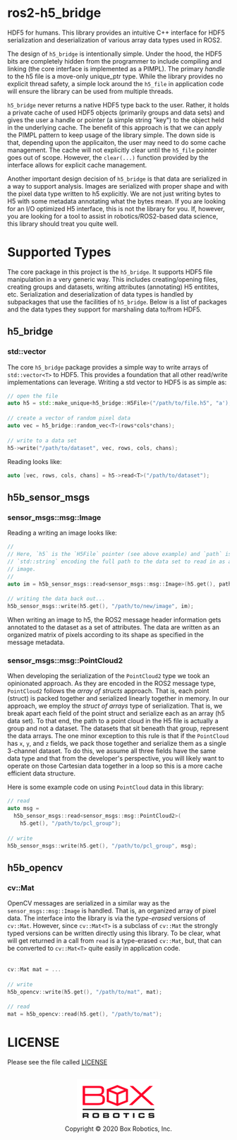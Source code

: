 ros2-h5_bridge
==============
HDF5 for humans. This library provides an intuitive C++ interface for
HDF5 serialization and deserialization of various array data types used in
ROS2.

The design of `h5_bridge` is intentionally simple. Under the hood, the HDF5
bits are completely hidden from the programmer to include compiling and linking
(the core interface is implemented as a PIMPL). The primary _handle_ to the h5
file is a move-only unique_ptr type. While the library provides no explicit
thread safety, a simple lock around the `h5_file` in application code will
ensure the library can be used from multiple threads.

`h5_bridge` never returns a native HDF5 type back to the user. Rather, it holds
a private cache of used HDF5 objects (primarily groups and data sets) and gives
the user a handle or pointer (a simple string "key") to the object held in the
underlying cache. The benefit of this approach is that we can apply the PIMPL
pattern to keep usage of the library simple. The down side is that, depending
upon the applicaiton, the user may need to do some cache management. The cache
will not explicitly clear until the `h5_file` pointer goes out of
scope. However, the `clear(...)` function provided by the interface allows
for explicit cache management.

Another important design decision of `h5_bridge` is that data are serialized in
a way to support analysis. Images are serialized with proper shape and with the
pixel data type written to h5 explicitly. We are not just writing bytes to H5
with some metadata annotating what the bytes mean. If you are looking for an
I/O optimized H5 interface, this is not the library for you. If, however, you
are looking for a tool to assist in robotics/ROS2-based data science, this
library should treat you quite well.

Supported Types
===============
The core package in this project is the `h5_bridge`. It supports HDF5 file
manipulation in a very generic way. This includes creating/opening files,
creating groups and datasets, writing attributes (annotating) H5 entitites,
etc. Serialization and deserialization of data types is handled by subpackages
that use the facilities of `h5_bridge`. Below is a list of packages and the
data types they support for marshaling data to/from HDF5.


h5_bridge
---------
### std::vector<T>

The core `h5_bridge` package provides a simple way to write arrays of
`std::vector<T>` to HDF5. This provides a foundation that all other read/write
implementations can leverage. Writing a std vector to HDF5 is as simple as:

```cpp
// open the file
auto h5 = std::make_unique<h5_bridge::H5File>("/path/to/file.h5", "a');

// create a vector of random pixel data
auto vec = h5_bridge::random_vec<T>(rows*cols*chans);

// write to a data set
h5->write("/path/to/dataset", vec, rows, cols, chans);
```

Reading looks like:

```cpp
auto [vec, rows, cols, chans] = h5->read<T>("/path/to/dataset");
```

h5b_sensor_msgs
--------------
### sensor_msgs::msg::Image

Reading a writing an image looks like:

```cpp
//
// Here, `h5` is the `H5File` pointer (see above example) and `path` is a
// `std::string` encoding the full path to the data set to read in as an
// image.
//
auto im = h5b_sensor_msgs::read<sensor_msgs::msg::Image>(h5.get(), path);

// writing the data back out...
h5b_sensor_msgs::write(h5.get(), "/path/to/new/image", im);
```

When writing an image to h5, the ROS2 message header information gets annotated
to the dataset as a set of attributes. The data are written as an organized
matrix of pixels according to its shape as specified in the message metadata.

### sensor_msgs::msg::PointCloud2

When developing the serialization of the `PointCloud2` type we took an
opinionated approach. As they are encoded in the ROS2 message type,
`PointCloud2` follows the _array of structs_ approach. That is, each point
(struct) is packed together and serialized linearly together in memory. In our
approach, we employ the _struct of arrays_ type of serialization. That is, we
break apart each field of the point struct and serialize each as an array (h5
data set). To that end, the path to a point cloud in the H5 file is actually a
group and not a dataset. The datasets that sit beneath that group, represent
the data arrays. The one minor exception to this rule is that if the
`PointCloud` has `x`, `y`, and `z` fields, we pack those together and serialize
them as a single 3-channel dataset. To do this, we assume all three fields have
the same data type and that from the developer's perspective, you will likely
want to operate on those Cartesian data together in a loop so this is a more
cache efficient data structure.

Here is some example code on using `PointCloud` data in this library:

```cpp
// read
auto msg =
  h5b_sensor_msgs::read<sensor_msgs::msg::PointCloud2>(
    h5.get(), "/path/to/pcl_group");

// write
h5b_sensor_msgs::write(h5.get(), "/path/to/pcl_group", msg);
```

h5b_opencv
----------
### cv::Mat

OpenCV messages are serialized in a similar way as the
`sensor_msgs::msg::Image` is handled. That is, an organized array of pixel
data. The interface into the library is via the _type-erased_ versions of
`cv::Mat`. However, since `cv::Mat<T>` is a subclass of `cv::Mat` the strongly
typed versions can be written directly using this library. To be clear, what
will get returned in a call from `read` is a type-erased `cv::Mat`, but, that
can be converted to `cv::Mat<T>` quite easily in application code.

```cpp

cv::Mat mat = ...

// write
h5b_opencv::write(h5.get(), "/path/to/mat", mat);

// read
mat = h5b_opencv::read(h5.get(), "/path/to/mat");
```


LICENSE
=======
Please see the file called [LICENSE](LICENSE)

<p align="center">
  <br/>
  <img src="h5_bridge/doc/figures/box-logo.png"/>
  <br/>
  Copyright &copy; 2020 Box Robotics, Inc.
</p>
